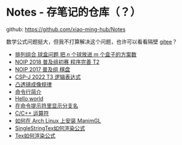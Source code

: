# Notes - 存笔记的仓库（？）
github: <https://github.com/xiao-ming-hub/Notes>

数学公式问题挺大，但我不打算解决这个问题，也许可以看看隔壁 [gitee](https://gitee.com/a_Txy/Notes)？
- [排列组合 球盒问题 把 $n$ 个球放进 $m$ 个盒子的方案数]()
- [NOIP 2018 普及组初赛 程序完善 T2]()
- [NOIP 2017 普及组 棋盘](noip2017/doc.md)
- [CSP-J 2022 T3 逻辑表达式](csp-j_2022t3.md)
- [凸透镜成像规律](tu-tou-jing-cheng-xiang/note.md)
- [命令行简介](commandline.md)
- [Hello world](hello-world.md)
- [在命令提示符里显示分支名](git-ps1.md)
- [C/C++ 运算符](operator.md)
- [如何在 Arch Linux 上安装 ManimGL](manimgl-install-on-archlinux.md)
- [SingleStringTex如何渲染公式](SingleStringTex如何渲染公式.md)
- [Tex如何渲染公式](Tex如何渲染公式.md)
